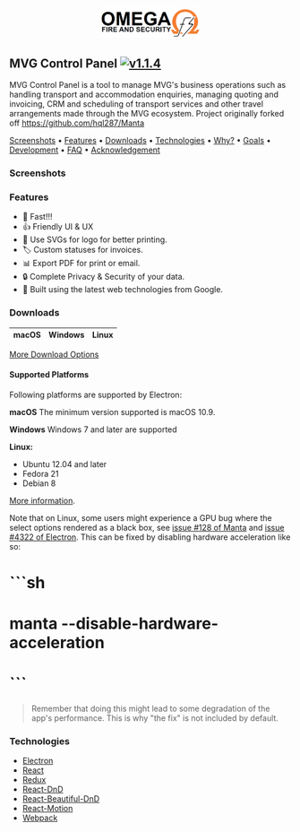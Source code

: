<p align="center">
  <img src="./static/images/logo.tif" alt="MVG Control Panel Logo" width="180" height="auto"/>
</p>

<h2>
  MVG Control Panel
  <a href="https://github.com/Cazs/mvg-control-panel/releases">
    <img src="https://img.shields.io/badge/version-1.1.4-green.svg" alt="v1.1.4">
  </a>
</h2>

MVG Control Panel is a tool to manage MVG's business operations such as handling transport and accommodation enquiries, managing quoting and invoicing, CRM and scheduling of transport services and other travel arrangements made through the MVG ecosystem.
Project originally forked off https://github.com/hql287/Manta

<a href="#screenshots">Screenshots</a> •
<a href="#features">Features</a> •
<a href="#downloads">Downloads</a> •
<a href="#technologies">Technologies</a> •
<a href="#why">Why?</a> •
<a href="#goals">Goals</a> •
<a href="#development">Development</a> •
<a href="#faq">FAQ</a> •
<a href="#acknowledgement">Acknowledgement</a>

### Screenshots

### Features
* 🚀 Fast!!!
* 👍 Friendly UI & UX
* 📐 Use SVGs for logo for better printing.
* 🏷 Custom statuses for invoices.
* 📊 Export PDF for print or email.
* 🔒 Complete Privacy & Security of your data.
* 💯 Built using the latest web technologies from Google.

### Downloads

macOS | Windows | Linux
-----------------| ---| ---|

[More Download Options](https://github.com/Cazs/mvg-control-panel/releases)

#### Supported Platforms
Following platforms are supported by Electron:

**macOS**
The minimum version supported is macOS 10.9.

**Windows**
Windows 7 and later are supported

**Linux:**

- Ubuntu 12.04 and later
- Fedora 21
- Debian 8

[More information](https://github.com/electron/electron/blob/master/docs/tutorial/supported-platforms.md).

Note that on Linux, some users might experience a GPU bug where the select options rendered as a black box, see [issue #128 of Manta](https://github.com/hql287/Manta/pull/128) and [issue #4322 of Electron](https://github.com/electron/electron/issues/4322). This can be fixed by disabling hardware acceleration like so:

# ```sh
# manta --disable-hardware-acceleration
# ```

> Remember that doing this might lead to some degradation of the app's performance. This is why "the fix" is not included by default.

### Technologies
* [Electron](https://github.com/electron/electron)
* [React](https://github.com/facebook/react)
* [Redux](https://github.com/reactjs/redux)
* [React-DnD](https://github.com/react-dnd/react-dnd)
* [React-Beautiful-DnD](https://github.com/atlassian/react-beautiful-dnd)
* [React-Motion](https://github.com/chenglou/react-motion)
* [Webpack](https://github.com/webpack/webpack)